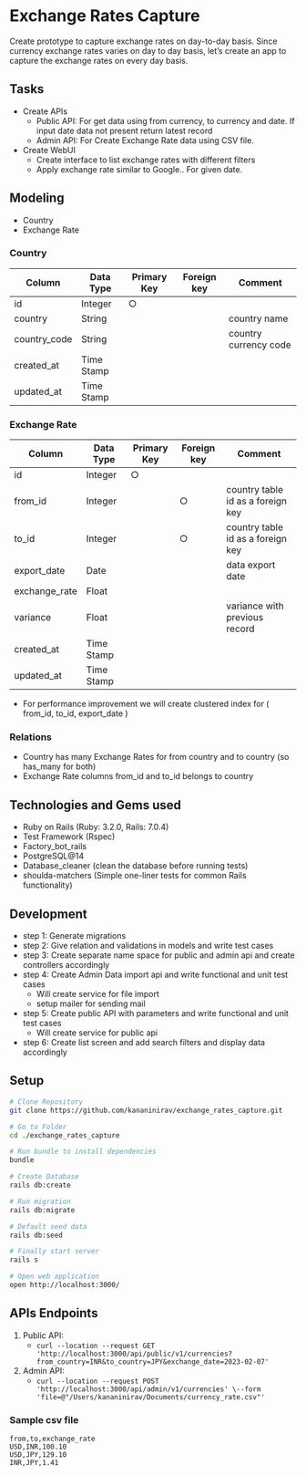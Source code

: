 # Exchange Rates Capture

Create prototype to capture exchange rates on day-to-day basis. Since currency exchange rates varies on day to day basis, let’s create an app to capture the exchange rates on every day basis.

## Tasks

- Create APIs
  - Public API: For get data using from currency, to currency and date. If input date data not present return latest record
  - Admin API: For Create Exchange Rate data using CSV file.
- Create WebUI
  - Create interface to list exchange rates with different filters
  - Apply exchange rate similar to Google.. For given date.

## Modeling

- Country
- Exchange Rate

### Country

| Column       | Data Type  | Primary Key | Foreign key | Comment               |
| ------------ | ---------- | ----------- | ----------- | --------------------- |
| id           | Integer    | ○           |             |                       |
| country      | String     |             |             | country name          |
| country_code | String     |             |             | country currency code |
| created_at   | Time Stamp |             |             |                       |
| updated_at   | Time Stamp |             |             |                       |

### Exchange Rate

| Column        | Data Type  | Primary Key | Foreign key | Comment                           |
| ------------- | ---------- | ----------- | ----------- | --------------------------------- |
| id            | Integer    | ○           |             |                                   |
| from_id       | Integer    |             | ○           | country table id as a foreign key |
| to_id         | Integer    |             | ○           | country table id as a foreign key |
| export_date   | Date       |             |             | data export date                  |
| exchange_rate | Float      |             |             |                                   |
| variance      | Float      |             |             | variance with previous record     |
| created_at    | Time Stamp |             |             |                                   |
| updated_at    | Time Stamp |             |             |                                   |

- For performance improvement we will create clustered index for ( from_id, to_id, export_date )

### Relations

- Country has many Exchange Rates for from country and to country (so has_many for both)
- Exchange Rate columns from_id and to_id belongs to country

## Technologies and Gems used

- Ruby on Rails (Ruby: 3.2.0, Rails: 7.0.4)
- Test Framework (Rspec)
- Factory_bot_rails
- PostgreSQL@14
- Database_cleaner (clean the database before running tests)
- shoulda-matchers (Simple one-liner tests for common Rails functionality)

## Development

- step 1: Generate migrations
- step 2: Give relation and validations in models and write test cases
- step 3: Create separate name space for public and admin api and create controllers accordingly
- step 4: Create Admin Data import api and write functional and unit test cases
  - Will create service for file import
  - setup mailer for sending mail
- step 5: Create public API with parameters and write functional and unit test cases
  - Will create service for public api
- step 6: Create list screen and add search filters and display data accordingly

## Setup

```sh
# Clone Repository
git clone https://github.com/kananinirav/exchange_rates_capture.git

# Go to Folder
cd ./exchange_rates_capture

# Run bundle to install dependencies
bundle

# Create Database
rails db:create

# Run migration
rails db:migrate

# Default seed data
rails db:seed

# Finally start server
rails s

# Open web application
open http://localhost:3000/

```

## APIs Endpoints

1. Public API:
   - ```curl --location --request GET 'http://localhost:3000/api/public/v1/currencies?from_country=INR&to_country=JPY&exchange_date=2023-02-07'```
2. Admin API:
   - ```curl --location --request POST 'http://localhost:3000/api/admin/v1/currencies' \--form 'file=@"/Users/kananinirav/Documents/currency_rate.csv"'```

### Sample csv file

```csv
from,to,exchange_rate
USD,INR,100.10
USD,JPY,129.10
INR,JPY,1.41
```
